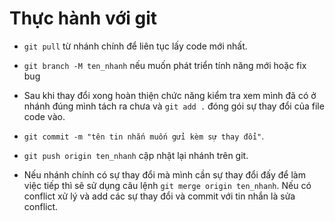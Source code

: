 # Thực hành với git

- `git pull` từ nhánh chính để liên tục lấy code mới nhất.
- `git branch -M ten_nhanh` nếu muốn phát triển tính năng mới hoặc fix bug
- Sau khi thay đổi xong hoàn thiện chức năng kiểm tra xem mình đã có ở nhánh đúng mình tách ra chưa và `git add .` đóng gói sự thay đổi của file code vào.
- `git commit -m "tên tin nhắn muốn gửi kèm sự thay đổi"`.
- `git push origin ten_nhanh` cập nhật lại nhánh trên git.

- Nếu nhánh chính có sự thay đổi mà mình cần sự thay đổi đấy để làm việc tiếp thì sẽ sử dụng câu lệnh `git merge origin ten_nhanh`. Nếu có conflict xử lý và add các sự thay đổi và commit với tin nhắn là sửa conflict.
